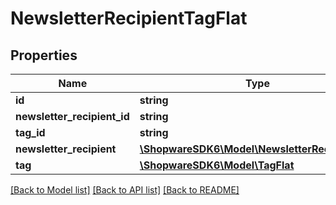# NewsletterRecipientTagFlat

## Properties
Name | Type | Description | Notes
------------ | ------------- | ------------- | -------------
**id** | **string** |  | [optional] 
**newsletter_recipient_id** | **string** |  | 
**tag_id** | **string** |  | 
**newsletter_recipient** | [**\ShopwareSDK6\Model\NewsletterRecipientFlat**](NewsletterRecipientFlat.md) |  | [optional] 
**tag** | [**\ShopwareSDK6\Model\TagFlat**](TagFlat.md) |  | [optional] 

[[Back to Model list]](../../README.md#documentation-for-models) [[Back to API list]](../../README.md#documentation-for-api-endpoints) [[Back to README]](../../README.md)

